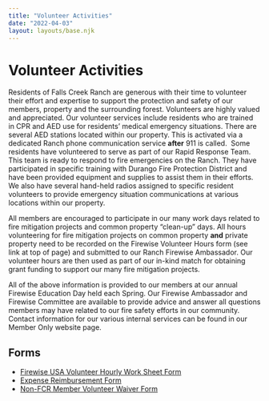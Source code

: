 ```yaml
---
title: "Volunteer Activities"
date: "2022-04-03"
layout: layouts/base.njk
---
```


# Volunteer Activities

Residents of Falls Creek Ranch are generous with their time to volunteer their effort and expertise to support the protection and safety of our members, property and the surrounding forest. Volunteers are highly valued and appreciated. Our volunteer services include residents who are trained in CPR and AED use for residents’ medical emergency situations. There are several AED stations located within our property. This is activated via a dedicated Ranch phone communication service **after** 911 is called.  Some residents have volunteered to serve as part of our Rapid Response Team. This team is ready to respond to fire emergencies on the Ranch. They have participated in specific training with Durango Fire Protection District and have been provided equipment and supplies to assist them in their efforts. We also have several hand-held radios assigned to specific resident volunteers to provide emergency situation communications at various locations within our property.

All members are encouraged to participate in our many work days related to fire mitigation projects and common property “clean-up” days. All hours volunteering for fire mitigation projects on common property **and** private property need to be recorded on the Firewise Volunteer Hours form (see link at top of page) and submitted to our Ranch Firewise Ambassador. Our volunteer hours are then used as part of our in-kind match for obtaining grant funding to support our many fire mitigation projects.

All of the above information is provided to our members at our annual Firewise Education Day held each Spring. Our Firewise Ambassador and Firewise Committee are available to provide advice and answer all questions members may have related to our fire safety efforts in our community. Contact information for our various internal services can be found in our Member Only website page.

## Forms

- [Firewise USA Volunteer Hourly Work Sheet Form](https://www.nfpa.org/-/media/Files/Firewise/Get-started/FirewiseVolunteerHourlyWorksheet.ashx)
- [Expense Reimbursement Form](/static/2016/07/Expense-Reimbursement-Form2.pdf)
- [Non-FCR Member Volunteer Waiver Form](/static/2017/06/Non-FCR-member-volunteer-waiver.docx)
